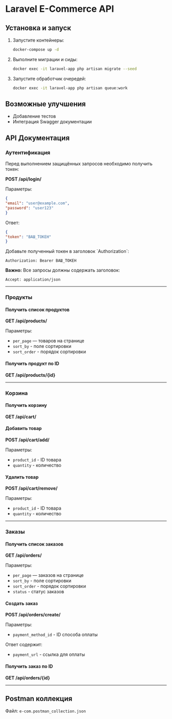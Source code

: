# Laravel E-Commerce API

## Установка и запуск

1. Запустите контейнеры:
   ```bash
   docker-compose up -d
   ```

2. Выполните миграции и сиды:
   ```bash
   docker exec -it laravel-app php artisan migrate --seed
   ```

3. Запустите обработчик очередей:
   ```bash
   docker exec -it laravel-app php artisan queue:work
   ```

## Возможные улучшения
- Добавление тестов
- Интеграция Swagger документации

## API Документация

### Аутентификация

Перед выполнением защищённых запросов необходимо получить токен:

**POST /api/login/**

Параметры:
```json
{
"email": "user@example.com",
"password": "user123"
}
```

Ответ:
```json
{
"token": "ВАШ_ТОКЕН"
}
```

Добавьте полученный токен в заголовок \`Authorization\`:
```
Authorization: Bearer ВАШ_ТОКЕН
```

**Важно:** Все запросы должны содержать заголовок:
```
Accept: application/json
```

---

### Продукты

#### Получить список продуктов
**GET /api/products/**

Параметры:
- `per_page` — товаров на странице
- `sort_by` - поле сортировки
- `sort_order` - порядок сортировки

#### Получить продукт по ID
**GET /api/products/{id}**

---

### Корзина

#### Получить корзину
**GET /api/cart/**

#### Добавить товар
**POST /api/cart/add/**

Параметры:
- `product_id` - ID товара
- `quantity` - количество

#### Удалить товар
**POST /api/cart/remove/**

Параметры:
- `product_id` - ID товара
- `quantity` - количество

---

### Заказы

#### Получить список заказов
**GET /api/orders/**

Параметры:
- `per_page` — заказов на странице
- `sort_by` - поле сортировки
- `sort_order` - порядок сортировки
- `status` - статус заказов

#### Создать заказ
**POST /api/orders/create/**

Параметры:
- `payment_method_id` - ID способа оплаты

Ответ содержит:
- `payment_url` - ссылка для оплаты

#### Получить заказ по ID
**GET /api/orders/{id}**

---

## Postman коллекция
Файл: `e-com.postman_collection.json`
